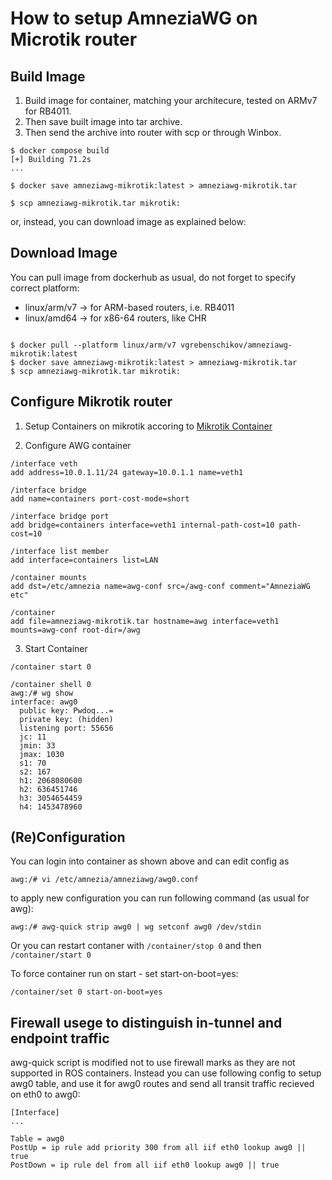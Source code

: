 # How to setup AmneziaWG on Microtik router

## Build Image

1. Build image for container, matching your architecure, tested on ARMv7 for RB4011.
2. Then save built image into tar archive.
3. Then send the archive into router with scp or through Winbox.

```shell
$ docker compose build
[+] Building 71.2s
...

$ docker save amneziawg-mikrotik:latest > amneziawg-mikrotik.tar

$ scp amneziawg-mikrotik.tar mikrotik:
```

or, instead, you can download image as explained below:

## Download Image

You can pull image from dockerhub as usual, do not forget to specify correct
platform:

- linux/arm/v7 -> for ARM-based routers, i.e. RB4011
- linux/amd64 -> for x86-64 routers, like CHR

```shell

$ docker pull --platform linux/arm/v7 vgrebenschikov/amneziawg-mikrotik:latest
$ docker save amneziawg-mikrotik:latest > amneziawg-mikrotik.tar
$ scp amneziawg-mikrotik.tar mikrotik:
```

## Configure Mikrotik router

1. Setup Containers on mikrotik accoring to [Mikrotik Container](https://help.mikrotik.com/docs/display/ROS/Container)

2. Configure AWG container

```shell
/interface veth
add address=10.0.1.11/24 gateway=10.0.1.1 name=veth1

/interface bridge
add name=containers port-cost-mode=short

/interface bridge port
add bridge=containers interface=veth1 internal-path-cost=10 path-cost=10

/interface list member
add interface=containers list=LAN

/container mounts
add dst=/etc/amnezia name=awg-conf src=/awg-conf comment="AmneziaWG etc"

/container
add file=amneziawg-mikrotik.tar hostname=awg interface=veth1 mounts=awg-conf root-dir=/awg
```

3. Start Container

```shell
/container start 0

/container shell 0
awg:/# wg show
interface: awg0
  public key: Pwdoq...=
  private key: (hidden)
  listening port: 55656
  jc: 11
  jmin: 33
  jmax: 1030
  s1: 70
  s2: 167
  h1: 2068080600
  h2: 636451746
  h3: 3054654459
  h4: 1453478960
```

## (Re)Configuration

You can login into container as shown above and can edit config as

```shell
awg:/# vi /etc/amnezia/amneziawg/awg0.conf
```

to apply new configuration you can run following command (as usual for awg):

```shell
awg:/# awg-quick strip awg0 | wg setconf awg0 /dev/stdin
```

Or you can restart contaner with `/container/stop 0` and then `/container/start 0`

To force container run on start - set start-on-boot=yes:

```shell
/container/set 0 start-on-boot=yes
```

## Firewall usege to distinguish in-tunnel and endpoint traffic

awg-quick script is modified not to use firewall marks as they are not supported in ROS containers.
Instead you can use following config to setup awg0 table, and use it for awg0 routes and send all transit traffic recieved on eth0 to awg0:

```shell
[Interface]
...

Table = awg0
PostUp = ip rule add priority 300 from all iif eth0 lookup awg0 || true
PostDown = ip rule del from all iif eth0 lookup awg0 || true
```
